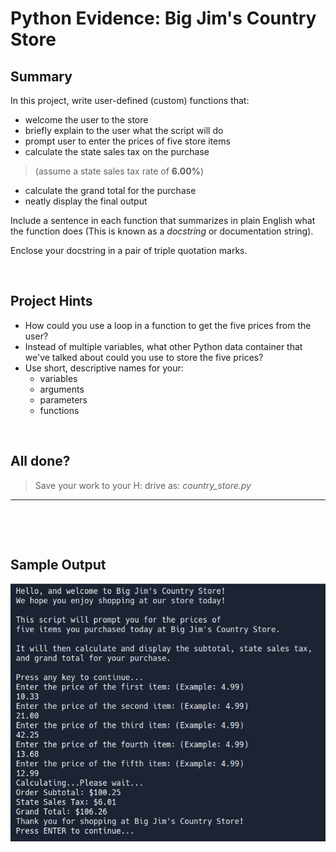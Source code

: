 ﻿# Python Evidence: Big Jim's Country Store

## Summary

In this project, write user-defined (custom) functions that:

 - welcome the user to the store
 - briefly explain to the user what the script will do
 - prompt user to enter the prices of five store items
 - calculate the state sales tax on the purchase
  > (assume a state sales tax rate of **6.00%**)
 - calculate the grand total for the purchase
 - neatly display the final output 
  
  Include a sentence in each function that summarizes in plain English what the function does (This is known as a _docstring_ or documentation string).

  Enclose your docstring in a pair of triple quotation marks.
&nbsp; 
 
&nbsp; 
## Project Hints

 - How could you use a loop in a function to get the five prices from the user?
 - Instead of multiple variables, what other Python data container that we've talked about could you use to store the five prices?
 - Use short, descriptive names for your:
    -  variables
    -  arguments
    -  parameters
    -  functions 
&nbsp; 
 
&nbsp; 

## All done?
> Save your work to your H: drive as: _country_store.py_

---
&nbsp; 
 
&nbsp; 
## Sample Output


![Sample output](big_jims_store_output.png)


